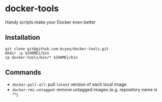 # docker-tools
Handy scripts make your Docker even better

## Installation

```
git clone git@github.com:kcyeu/docker-tools.git
mkdir -p ${HOME}/bin
cp docker-tools/bin/* ${HOME}/bin
```

## Commands
 * ```docker-pull-all```: pull ```latest``` version of each local image
 * ```docker-rmi-untagged```: remove untagged images (e.g. repository name is "<none>")
